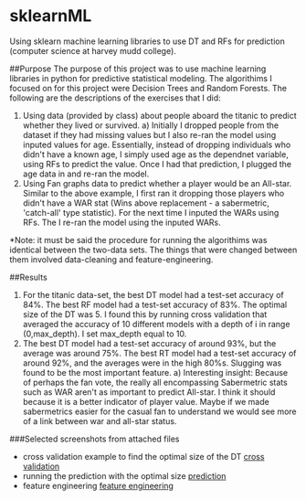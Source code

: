 # sklearnML
Using sklearn machine learning libraries to use DT and RFs for prediction (computer science at harvey mudd college).

##Purpose
The purpose of this project was to use machine learning libraries in python for predictive statistical modeling. The algorithims I focused on for this project were Decision Trees and Random Forests. The following are the descriptions of the  exercises that I did:

1) Using data (provided by class) about people aboard the titanic to predict whether they lived or survived.
  a) Initially I dropped people from the dataset if they had missing values but I also re-ran the model using inputed values for age. Essentially, instead of dropping individuals who didn't have a known age, I simply used age as the dependnet variable, using RFs to predict the value. Once I had that prediction, I plugged the age data in and re-ran the model.
2) Using Fan graphs data to predict whether a player would be an All-star. Similar to the above example, I first ran it dropping those players who didn't have a WAR stat (Wins above replacement - a sabermetric, 'catch-all' type statistic). For the next time I inputed the WARs using RFs. The I re-ran the model using the inputed WARs.

  *Note: it must be said the procedure for running the algorithims was identical between the two-data sets. The things that were changed between them involved data-cleaning and feature-engineering.

##Results

1) For the titanic data-set, the best DT model had a test-set accuracy of 84%. The best RF model had a test-set accuracy of 83%. The optimal size of the DT was 5. I found this by running cross validation that averaged the accuracy of 10 different models with a depth of i in range (0,max_depth). I set max_depth equal to 10. 
2) The best DT model had a test-set accuracy of around 93%, but the average was around 75%. The best RT model had a test-set accuracy of around 92%, and the averages were in the high 80%s. Slugging was found to be the most important feature.
  a) Interesting insight: Because of perhaps the fan vote, the really all encompassing Sabermetric stats such as WAR aren't as important to predict All-star. I think it should because it is a better indicator of player value. Maybe if we made sabermetrics easier for the casual fan to understand we would see more of a link between war and all-star status.
  

###Selected screenshots from attached files

* cross validation example to find the optimal size of the DT 
[cross validation](Users/nicklillie/Desktop/hw5/cross.png)
* running the prediction with the optimal size
[prediction](Users/nicklillie/Desktop/hw5/prediction.png)
* feature engineering
[feature engineering](Users/nicklillie/Desktop/hw5/feature_engineering.png)
